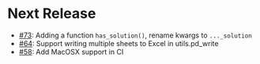 
# Next Release

- [#73](https://github.com/iiasa/ixmp/pull/73): Adding a function `has_solution()`, rename kwargs to `..._solution`
- [#64](https://github.com/iiasa/ixmp/pull/64): Support writing multiple sheets to Excel in utils.pd_write
- [#58](https://github.com/iiasa/ixmp/pull/58): Add MacOSX support in CI
